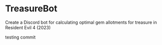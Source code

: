 # TreasureBot
Create a Discord bot for calculating optimal gem allotments for treasure in Resident Evil 4 (2023) 


testing commit 
